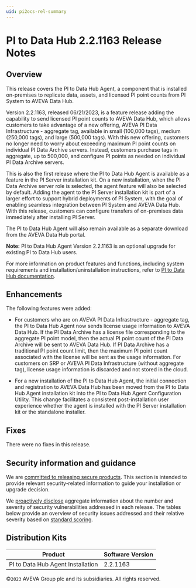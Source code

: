 ```yaml
---
uid: pi2ocs-rel-summary
---
```


# PI to Data Hub 2.2.1163 Release Notes

## Overview

This release covers the PI to Data Hub Agent, a component that is installed on-premises to replicate data, assets, and licensed PI point counts from PI System to AVEVA Data Hub. 

Version 2.2.1163, released 06/21/2023, is a feature release adding the capability to send licensed PI point counts to AVEVA Data Hub, which allows customers to take advantage of a new offering, AVEVA PI Data Infrastructure - aggregate tag, available in small (100,000 tags), medium (250,000 tags), and large (500,000 tags). With this new offering, customers no longer need to worry about exceeding maximum PI point counts on individual PI Data Archive servers. Instead, customers purchase tags in aggregate, up to 500,000, and configure PI points as needed on individual PI Data Archive servers.

This is also the first release where the PI to Data Hub Agent is available as a feature in the PI Server installation kit. On a new installation, when the PI Data Archive server role is selected, the agent feature will also be selected by default. Adding the agent to the PI Server installation kit is part of a larger effort to support hybrid deployments of PI System, with the goal of enabling seamless integration between PI System and AVEVA Data Hub. With this release, customers can configure transfers of on-premises data immediately after installing PI Server.  

The PI to Data Hub Agent will also remain available as a separate download from the AVEVA Data Hub portal.

**Note:** PI to Data Hub Agent Version 2.2.1163 is an optional upgrade for existing PI to Data Hub users.

For more information on product features and functions, including system requirements and installation/uninstallation instructions, refer to [PI to Data Hub documentation](xref:PItoDH).

## Enhancements

The following features were added:

- For customers who are on AVEVA PI Data Infrastructure - aggregate tag, the PI to Data Hub Agent now sends license usage information to AVEVA Data Hub. If the PI Data Archive has a license file corresponding to the aggregate PI point model, then the actual PI point count of the PI Data Archive will be sent to AVEVA Data Hub. If PI Data Archive has a traditional PI point count limit, then the maximum PI point count associated with the license will be sent as the usage information. For customers on SRP or AVEVA PI Data Infrastructure (without aggregate tag), license usage information is discarded and not stored in the cloud.

- For a new installation of the PI to Data Hub Agent, the initial connection and registration to AVEVA Data Hub has been moved from the PI to Data Hub Agent installation kit into the PI to Data Hub Agent Configuration Utility. This change facilitates a consistent post-installation user experience whether the agent is installed with the PI Server installation kit or the standalone installer.

## Fixes

There were no fixes in this release.

## Security information and guidance

We are [committed to releasing secure products](https://docs.aveva.com/bundle/security-commitment-and-disclosure-standards/page/securitycommitmentanddisclosurestandards.html). This section is intended to provide relevant security-related information to guide your installation or upgrade decision.  

We [proactively disclose](https://docs.aveva.com/bundle/security-commitment-and-disclosure-standards/page/securitycommitmentanddisclosurestandards.html#vulnerability-communication) aggregate information about the number and severity of security vulnerabilities addressed in each release. The tables below provide an overview of security issues addressed and their relative severity based on [standard scoring](https://docs.aveva.com/bundle/security-commitment-and-disclosure-standards/page/securitycommitmentanddisclosurestandards.html#vulnerability-scoring).

## Distribution Kits

| Product                           | Software Version |
|---------------------------------- | ---------------- |
| PI to Data Hub Agent Installation | 2.2.1163         |

©`2023` AVEVA Group plc and its subsidiaries. All rights reserved.